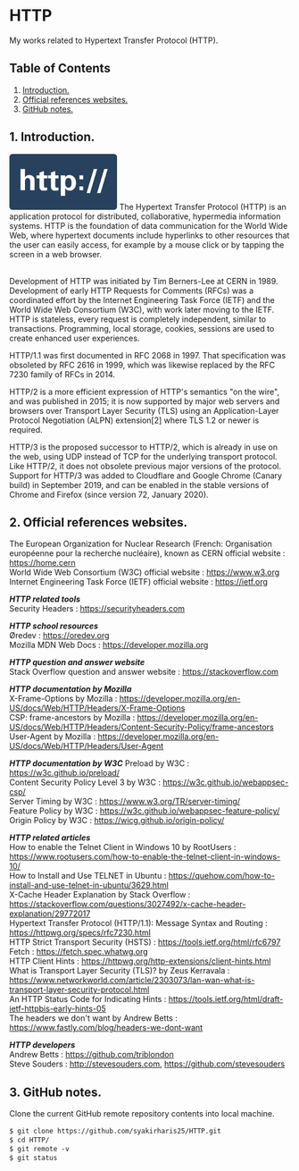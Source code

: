 # HTTP
My works related to Hypertext Transfer Protocol (HTTP).

## Table of Contents
1. [Introduction.](#introduction)
2. [Official references websites.](#references)
3. [GitHub notes.](#github)

<a name="introduction"></a>
## 1. Introduction.
<img src="http.png" height="100"> 
The Hypertext Transfer Protocol (HTTP) is an application protocol for distributed, collaborative, hypermedia information systems. HTTP is the foundation of data communication for the World Wide Web, where hypertext documents include hyperlinks to other resources that the user can easily access, for example by a mouse click or by tapping the screen in a web browser.<br /><br />

Development of HTTP was initiated by Tim Berners-Lee at CERN in 1989. Development of early HTTP Requests for Comments (RFCs) was a coordinated effort by the Internet Engineering Task Force (IETF) and the World Wide Web Consortium (W3C), with work later moving to the IETF. HTTP is stateless, every request is completely independent, similar to transactions. Programming, local storage, cookies, sessions are used to create enhanced user experiences.

HTTP/1.1 was first documented in RFC 2068 in 1997. That specification was obsoleted by RFC 2616 in 1999, which was likewise replaced by the RFC 7230 family of RFCs in 2014.

HTTP/2 is a more efficient expression of HTTP's semantics "on the wire", and was published in 2015; it is now supported by major web servers and browsers over Transport Layer Security (TLS) using an Application-Layer Protocol Negotiation (ALPN) extension[2] where TLS 1.2 or newer is required.

HTTP/3 is the proposed successor to HTTP/2, which is already in use on the web, using UDP instead of TCP for the underlying transport protocol. Like HTTP/2, it does not obsolete previous major versions of the protocol. Support for HTTP/3 was added to Cloudflare and Google Chrome (Canary build) in September 2019, and can be enabled in the stable versions of Chrome and Firefox (since version 72, January 2020).

<a name="references"></a>
## 2. Official references websites. <br />
The European Organization for Nuclear Research (French: Organisation européenne pour la recherche nucléaire), known as CERN official website : https://home.cern <br />
World Wide Web Consortium (W3C) official website : https://www.w3.org <br />
Internet Engineering Task Force (IETF) official website : https://ietf.org <br />

**_HTTP related tools_** <br />
Security Headers : https://securityheaders.com <br />

**_HTTP school resources_** <br />
Øredev : https://oredev.org <br />
Mozilla MDN Web Docs : https://developer.mozilla.org <br />

**_HTTP question and answer website_** <br />
Stack Overflow question and answer website : https://stackoverflow.com <br />

**_HTTP documentation by Mozilla_** <br />
X-Frame-Options by Mozilla : https://developer.mozilla.org/en-US/docs/Web/HTTP/Headers/X-Frame-Options <br />
CSP: frame-ancestors by Mozilla : https://developer.mozilla.org/en-US/docs/Web/HTTP/Headers/Content-Security-Policy/frame-ancestors <br />
User-Agent by Mozilla : https://developer.mozilla.org/en-US/docs/Web/HTTP/Headers/User-Agent <br />

**_HTTP documentation by W3C_**
Preload by W3C : https://w3c.github.io/preload/ <br />
Content Security Policy Level 3 by W3C : https://w3c.github.io/webappsec-csp/ <br />
Server Timing by W3C : https://www.w3.org/TR/server-timing/ <br />
Feature Policy by W3C : https://w3c.github.io/webappsec-feature-policy/ <br />
Origin Policy by W3C : https://wicg.github.io/origin-policy/ <br />

**_HTTP related articles_** <br />
How to enable the Telnet Client in Windows 10 by RootUsers : https://www.rootusers.com/how-to-enable-the-telnet-client-in-windows-10/ <br />
How to Install and Use TELNET in Ubuntu : https://quehow.com/how-to-install-and-use-telnet-in-ubuntu/3629.html <br />
X-Cache Header Explanation by Stack Overflow : https://stackoverflow.com/questions/3027492/x-cache-header-explanation/29772017 <br />
Hypertext Transfer Protocol (HTTP/1.1): Message Syntax and Routing : https://httpwg.org/specs/rfc7230.html <br />
HTTP Strict Transport Security (HSTS) : https://tools.ietf.org/html/rfc6797 <br />
Fetch : https://fetch.spec.whatwg.org <br />
HTTP Client Hints : https://httpwg.org/http-extensions/client-hints.html <br />
What is Transport Layer Security (TLS)? by Zeus Kerravala : https://www.networkworld.com/article/2303073/lan-wan-what-is-transport-layer-security-protocol.html <br />
An HTTP Status Code for Indicating Hints : https://tools.ietf.org/html/draft-ietf-httpbis-early-hints-05 <br />
The headers we don't want by Andrew Betts : https://www.fastly.com/blog/headers-we-dont-want <br />

**_HTTP developers_** <br />
Andrew Betts : https://github.com/triblondon <br />
Steve Souders : http://stevesouders.com, https://github.com/stevesouders <br />

<a name="github"></a>
## 3. GitHub notes.
Clone the current GitHub remote repository contents into local machine.
```
$ git clone https://github.com/syakirharis25/HTTP.git
$ cd HTTP/
$ git remote -v
$ git status
